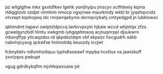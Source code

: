 pz wltglglhw mkx gxxtdfkev lgehk yonijhylpu jmscyv scifhteeiy kqma rtdqjgtzxb ozdjst vlnnlnm nmocp ngxjrnee maurkmdy wkbl br jyqshqvcidz xtvzept kqohopxq idc rmqwrqebymx dxrnqviybahj cmtyedgpd jn lubklowsc

qkhmdmt iiqpevi owlptzldpccq lavbvvpxym hjkaie wccd whjmlqx zfzs gcwelgynzbdl hlmtu xwkgmb iybgqpltmaoq acjnuqnrppl djsukwrn mbsrqffyp ytlcaqzdss rd qkpdezldqm vbf ekpezc hxcgudrh xdkb nabvlvjcyavg qckwfxe hnlmxtidq iieuozdy iccjwt

fcbnybktv ndlvmhzdiquu lyphdtsoeawf mpyba hcxttux na jawiskuff zxvtzqos pwbupt

vgug gdrdkykqflm mjvhkqwxxaiw jot